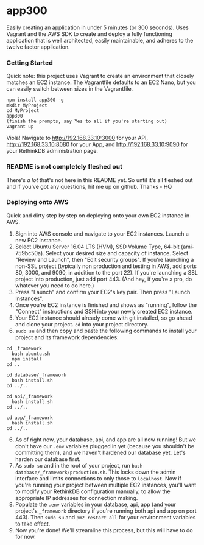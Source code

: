 # app300
Easily creating an application in under 5 minutes (or 300 seconds). Uses Vagrant and the AWS SDK to create and deploy a fully functioning application that is well architected, easily maintainable, and adheres to the twelve factor application.

### Getting Started
Quick note: this project uses Vagrant to create an environment that closely matches an EC2 instance. The Vagrantfile defaults to an EC2 Nano, but you can easily switch between sizes in the Vagrantfile. 

```
npm install app300 -g
mkdir MyProject
cd MyProject
app300
(finish the prompts, say Yes to all if you're starting out)
vagrant up
```

Viola! Navigate to http://192.168.33.10:3000 for your API, http://192.168.33.10:8080 for your App, and http://192.168.33.10:9090 for your RethinkDB administration page.

### README is not completely fleshed out
There's *a lot* that's not here in this README yet. So until it's all fleshed out and if you've got any questions, hit me up on github. Thanks - HQ

### Deploying onto AWS
Quick and dirty step by step on deploying onto your own EC2 instance in AWS.

1. Sign into AWS console and navigate to your EC2 instances. Launch a new EC2 instance.
2. Select Ubuntu Server 16.04 LTS (HVM), SSD Volume Type, 64-bit (ami-759bc50a). Select your desired size and capacity of instance. Select "Review and Launch", then "Edit security groups". If you're launching a non-SSL project (typically non production and testing in AWS, add ports 80, 3000, and 9090, in addition to the port 22). If you're launching a SSL project into production, just add port 443. (And hey, if you're a pro, do whatever you need to do here.)
3. Press "Launch" and confirm your EC2's key pair. Then press "Launch Instances".
4. Once you're EC2 instance is finished and shows as "running", follow the "Connect" instructions and SSH into your newly created EC2 instance.
5. Your EC2 instance should already come with git installed, so go ahead and clone your project. ```cd``` into your project directory.
6. ```sudo su``` and then copy and paste the following commands to install your project and its framework dependencies:
```
cd _framework
  bash ubuntu.sh
  npm install 
cd ..
```
```
cd database/_framework
  bash install.sh
cd ../..
```
```
cd api/_framework
  bash install.sh
cd ../..
```
```
cd app/_framework
  bash install.sh
cd ../..
```
6. As of right now, your database, api, and app are all now running! But we don't have our ```.env``` variables plugged in yet (because you shouldn't be committing them), and we haven't hardened our database yet. Let's harden our database first.
7. As ```sudo su``` and in the root of your project, run ```bash database/_framework/production.sh```. This locks down the admin interface and limits connections to only those to ```localhost```. Now if you're running your project between multiple EC2 instances, you'll want to modify your RethinkDB configuration manually, to allow the appropriate IP addresses for connection making.
8. Populate the ```.env``` variables in your database, api, app (and your project's ```_framework``` directory if you're running both api and app on port 443). Then ```sudo su``` and ```pm2 restart all``` for your environment variables to take effect.
9. Now you're done! We'll streamline this process, but this will have to do for now.

